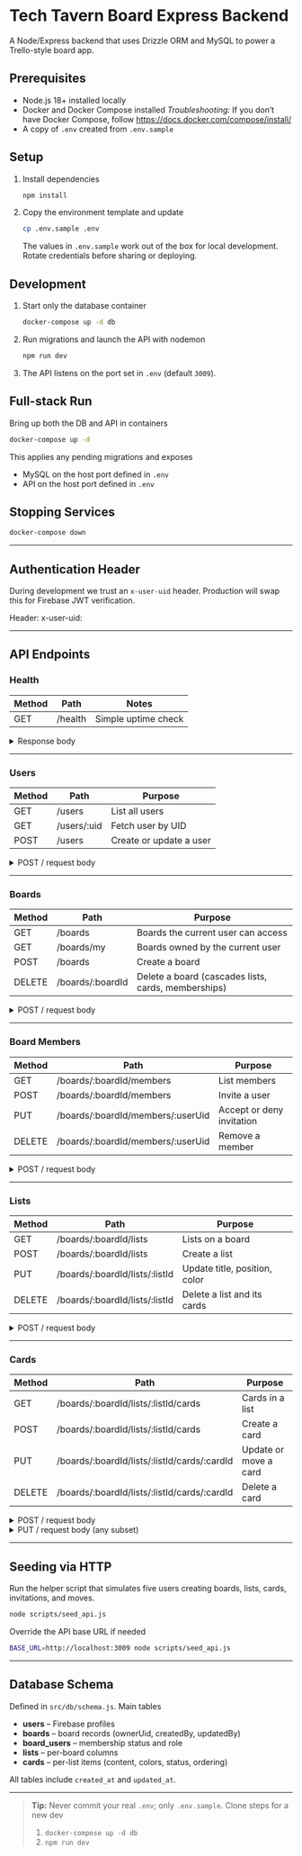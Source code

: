 # Tech Tavern Board Express Backend

A Node/Express backend that uses Drizzle ORM and MySQL to power a Trello-style board app.

## Prerequisites

- Node.js 18+ installed locally
- Docker and Docker Compose installed
  _Troubleshooting:_ If you don’t have Docker Compose, follow <https://docs.docker.com/compose/install/>
- A copy of `.env` created from `.env.sample`

## Setup

1. Install dependencies

   ```bash
   npm install
   ```

2. Copy the environment template and update

   ```bash
   cp .env.sample .env
   ```

   The values in `.env.sample` work out of the box for local development. Rotate credentials before sharing or deploying.

## Development

1. Start only the database container

   ```bash
   docker-compose up -d db
   ```

2. Run migrations and launch the API with nodemon

   ```bash
   npm run dev
   ```

3. The API listens on the port set in `.env` (default `3009`).

## Full-stack Run

Bring up both the DB and API in containers

```bash
docker-compose up -d
```

This applies any pending migrations and exposes

- MySQL on the host port defined in `.env`
- API on the host port defined in `.env`

## Stopping Services

```bash
docker-compose down
```

---

## Authentication Header

During development we trust an `x-user-uid` header. Production will swap this for Firebase JWT verification.

Header: x-user-uid: <Firebase UID>

---

## API Endpoints

### Health

| Method | Path    | Notes               |
| ------ | ------- | ------------------- |
| GET    | /health | Simple uptime check |

<details><summary>Response body</summary>

```json
{ "status": "ok" }
```

</details>

---

### Users

| Method | Path        | Purpose                 |
| ------ | ----------- | ----------------------- |
| GET    | /users      | List all users          |
| GET    | /users/:uid | Fetch user by UID       |
| POST   | /users      | Create or update a user |

<details><summary>POST / request body</summary>

```json
{
  "uid": "UidAlice123",
  "email": "alice@example.com",
  "name": "Alice Liddell",
  "photo": "https://example.com/alice.png"
}
```

</details>

---

### Boards

| Method | Path             | Purpose                                             |
| ------ | ---------------- | --------------------------------------------------- |
| GET    | /boards          | Boards the current user can access                  |
| GET    | /boards/my       | Boards owned by the current user                    |
| POST   | /boards          | Create a board                                      |
| DELETE | /boards/:boardId | Delete a board (cascades lists, cards, memberships) |

<details><summary>POST / request body</summary>

```json
{ "name": "My New Board" }
```

</details>

---

### Board Members

| Method | Path                              | Purpose                   |
| ------ | --------------------------------- | ------------------------- |
| GET    | /boards/:boardId/members          | List members              |
| POST   | /boards/:boardId/members          | Invite a user             |
| PUT    | /boards/:boardId/members/:userUid | Accept or deny invitation |
| DELETE | /boards/:boardId/members/:userUid | Remove a member           |

<details><summary>POST / request body</summary>

```json
{ "userUid": "UidBob456", "role": "member" }
```

</details>

---

### Lists

| Method | Path                           | Purpose                       |
| ------ | ------------------------------ | ----------------------------- |
| GET    | /boards/:boardId/lists         | Lists on a board              |
| POST   | /boards/:boardId/lists         | Create a list                 |
| PUT    | /boards/:boardId/lists/:listId | Update title, position, color |
| DELETE | /boards/:boardId/lists/:listId | Delete a list and its cards   |

<details><summary>POST / request body</summary>

```json
{ "title": "To Do", "position": 0, "color": "#D8B4FE" }
```

</details>

---

### Cards

| Method | Path                                         | Purpose               |
| ------ | -------------------------------------------- | --------------------- |
| GET    | /boards/:boardId/lists/:listId/cards         | Cards in a list       |
| POST   | /boards/:boardId/lists/:listId/cards         | Create a card         |
| PUT    | /boards/:boardId/lists/:listId/cards/:cardId | Update or move a card |
| DELETE | /boards/:boardId/lists/:listId/cards/:cardId | Delete a card         |

<details><summary>POST / request body</summary>

```json
{
  "title": "Write tests",
  "description": "Cover core modules",
  "color": "green",
  "position": 1
}
```

</details>

<details><summary>PUT / request body (any subset)</summary>

```json
{ "position": 2, "completed": true, "color": "red" }
```

</details>

---

## Seeding via HTTP

Run the helper script that simulates five users creating boards, lists, cards, invitations, and moves.

```bash
node scripts/seed_api.js
```

Override the API base URL if needed

```bash
BASE_URL=http://localhost:3009 node scripts/seed_api.js
```

---

## Database Schema

Defined in `src/db/schema.js`. Main tables

- **users** – Firebase profiles
- **boards** – board records (ownerUid, createdBy, updatedBy)
- **board_users** – membership status and role
- **lists** – per-board columns
- **cards** – per-list items (content, colors, status, ordering)

All tables include `created_at` and `updated_at`.

---

> **Tip:** Never commit your real `.env`; only `.env.sample`.
> Clone steps for a new dev
>
> 1. `docker-compose up -d db`
> 2. `npm run dev`
